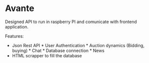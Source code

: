 # Avante

Designed API to run in raspberry PI and comunicate with frontend application.


Features:
 * Json Rest API 
       * User Authentication
       * Auction dynamics (Bidding, buying)
       * Chat
       * Database connection
       * News 
* HTML scrapper to fill the database
